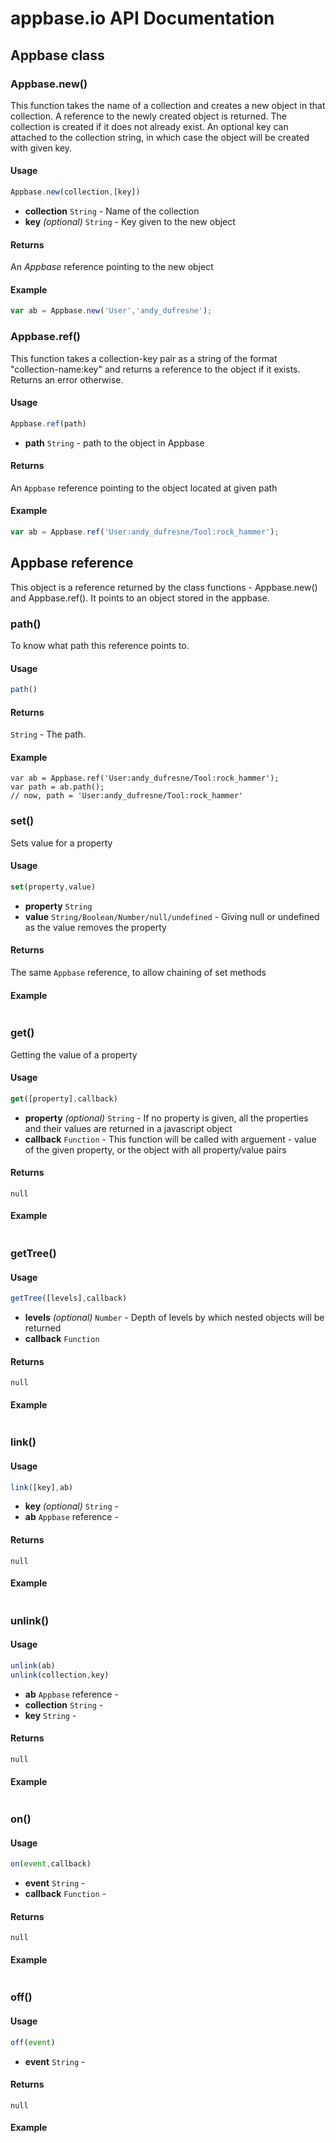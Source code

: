 # appbase.io API Documentation

## Appbase class

### Appbase.new()

This function takes the name of a collection and creates a new object in that collection. A reference to the newly created object is returned. The collection is created if it does not already exist. An optional key can attached to the collection string, in which case the object will be created with given key.

#### Usage
```javascript
Appbase.new(collection,[key])
```
 - __collection__ `String` -
	Name of the collection
 - __key__ _(optional)_ `String` -
	Key given to the new object

#### Returns
An _Appbase_ reference pointing to the new object 

#### Example
```javascript
var ab = Appbase.new('User','andy_dufresne');
```

### Appbase.ref()

This function takes a collection-key pair as a string of the format "collection-name:key" and returns a reference to the object if it exists. Returns an error otherwise.

#### Usage
```javascript
Appbase.ref(path)
```
 - __path__ `String` -
	path to the object in Appbase

#### Returns
An `Appbase` reference pointing to the object located at given path 

#### Example
```javascript
var ab = Appbase.ref('User:andy_dufresne/Tool:rock_hammer');
```


## Appbase reference

This object is a reference returned by the class functions - Appbase.new() and Appbase.ref(). It points to an object stored in the appbase.

### path()
To know what path this reference points to.

#### Usage
```javascript
path()
```

#### Returns
`String` - The path.

#### Example
```
var ab = Appbase.ref('User:andy_dufresne/Tool:rock_hammer');
var path = ab.path();
// now, path = 'User:andy_dufresne/Tool:rock_hammer'
```

### set()
Sets value for a property

#### Usage
```javascript
set(property,value)
```
 - __property__ `String`
 - __value__ `String/Boolean/Number/null/undefined` - Giving null or undefined as the value removes the property

#### Returns
The same `Appbase` reference, to allow chaining of set methods

#### Example
```

```

### get()
Getting the value of a property
#### Usage
```javascript
get([property],callback)
```
 - __property__ _(optional)_ `String` - If no property is given, all the properties and their values are returned in a javascript object
 - __callback__ `Function` - This function will be called with arguement - value of the given property, or the object with all property/value pairs

#### Returns
`null`

#### Example
```

```

### getTree()
#### Usage
```javascript
getTree([levels],callback)
```
 - __levels__ _(optional)_ `Number` - Depth of levels by which nested objects will be returned
 - __callback__ `Function`

#### Returns
`null`

#### Example
```

```

### link()
#### Usage
```javascript
link([key],ab)
```
 - __key__ _(optional)_ `String` -
 - __ab__ `Appbase` reference - 

#### Returns
`null`

#### Example
```

```

### unlink()

#### Usage
```javascript
unlink(ab)
unlink(collection,key)
```

 - __ab__ `Appbase` reference - 
 - __collection__ `String` - 
 - __key__ `String` - 

#### Returns
`null`

#### Example
```

```


### on()
#### Usage
```javascript
on(event,callback)
```
 - __event__ `String` - 
 - __callback__ `Function` - 

#### Returns
`null`

#### Example
```

```


### off()
#### Usage
```javascript
off(event)
```
 - __event__ `String` -

#### Returns
`null`

#### Example
```

```
